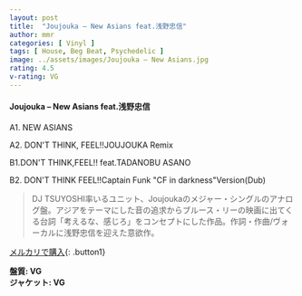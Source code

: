```yaml
---
layout: post
title:  "Joujouka – New Asians feat.浅野忠信"
author: mmr
categories: [ Vinyl ]
tags: [ House, Beg Beat, Psychedelic ]
image: ../assets/images/Joujouka – New Asians.jpg
rating: 4.5
v-rating: VG
---
```


#### Joujouka – New Asians feat.浅野忠信


A1. NEW ASIANS

A2. DON'T THINK, FEEL!!JOUJOUKA Remix


B1.DON'T THINK,FEEL!! feat.TADANOBU ASANO


B2. DON'T THINK FEEL!!Captain Funk "CF in darkness"Version(Dub)


> DJ TSUYOSHI率いるユニット、Joujoukaのメジャー・シングルのアナログ盤。アジアをテーマにした音の追求からブルース・リーの映画に出てくる台詞「考えるな、感じろ」をコンセプトにした作品。作詞・作曲/ヴォーカルに浅野忠信を迎えた意欲作。


[メルカリで購入](https://jp.mercari.com/item/m17303472246){: .button1}


<div class="mt-4 mb-4 d-flex align-items-center">
<strong class="mr-1">盤質: VG</strong>
</div>
<div class="mt-4 mb-4 d-flex align-items-center">
<strong class="mr-1">ジャケット: VG</strong>
</div>